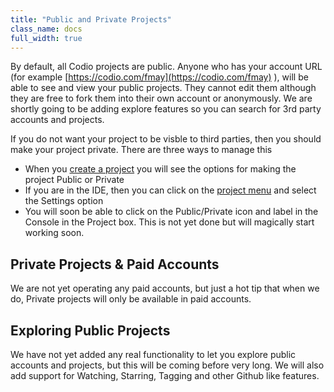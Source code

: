 ```yaml
---
title: "Public and Private Projects"
class_name: docs
full_width: true
---
```


By default, all Codio projects are public. Anyone who has your account URL (for example [https://codio.com/fmay](https://codio.com/fmay) ), will be able to see and view your public projects. They cannot edit them although they are free to fork them into their own account or anonymously. We are shortly going to be adding explore features so you can search for 3rd party accounts and projects.

If you do not want your project to be visble to third parties, then you should make your project private. There are three ways to manage this

- When you [create a project](/docs/console/creating) you will see the options for making the project Public or Private
- If you are in the IDE, then you can click on the [project menu](/docs/ide/project-menu) and select the Settings option
- You will soon be able to click on the Public/Private icon and label in the Console in the Project box. This is not yet done but will magically start working soon.

## Private Projects & Paid Accounts
We are not yet operating any paid accounts, but just a hot tip that when we do, Private projects will only be available in paid accounts.

## Exploring Public Projects
We have not yet added any real functionality to let you explore public accounts and projects, but this will be coming before very long. We will also add support for Watching, Starring, Tagging and other Github like features.

